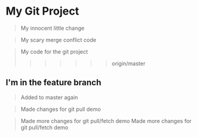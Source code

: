 # My Git Project

> My innocent little change 

> My scary merge conflict code

> My code for the git project
>>>>>>> origin/master

## I'm in the feature branch

> Added to master again

> Made changes for git pull demo

> Made more changes for git pull/fetch demo
> Made more changes for git pull/fetch demo
